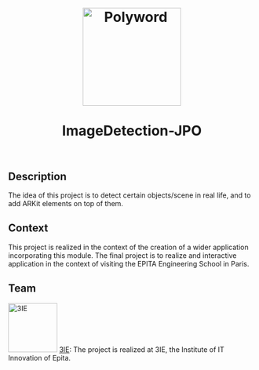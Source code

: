 <h1 align="center">
  <br>
  <a href="http://www.amitmerchant.com/electron-markdownify"><img src="https://raw.githubusercontent.com/Binb1/JPO-ImageDetection/master/Ressources/JPO-ImageDetection.png" alt="Polyword" width="200"></a>
  <br><br>
  ImageDetection-JPO
  <br><br>
</h1>

## Description

The idea of this project is to detect certain objects/scene in real life, and to add ARKit elements on top of them.

## Context

This project is realized in the context of the creation of a wider application incorporating this module.
The final project is to realize and interactive application in the context of visiting the EPITA Engineering School in Paris.

## Team
<img src="https://raw.githubusercontent.com/Binb1/JPO-ImageDetection/master/Ressources/3IE.png" alt="3IE" width="100"> [3IE](https://www.3ie.fr): The project is realized at 3IE, the Institute of IT Innovation of Epita.



